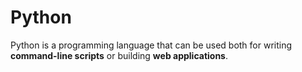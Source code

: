 <h1>Python</h1>
<p>Python is a programming language that can be used both for writing <strong>command-line scripts</strong> or building <strong>web applications</strong>.</p>